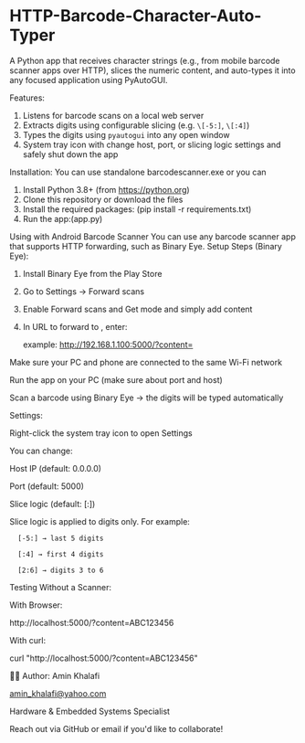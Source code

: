 # HTTP-Barcode-Character-Auto-Typer
A Python app that receives character strings (e.g., from mobile barcode scanner apps over HTTP), slices the numeric content, and auto-types it into any focused application using PyAutoGUI.

Features:
  1. Listens for barcode scans on a local web server
  2. Extracts digits using configurable slicing (e.g. `\[-5:]`, `\[:4]`)
  3. Types the digits using `pyautogui` into any open window
  4. System tray icon with change host, port, or slicing logic settings and safely shut down the app
     
Installation:
You can use standalone barcodescanner.exe or you can
  1. Install Python 3.8+ (from https://python.org)
  2. Clone this repository or download the files
  3. Install the required packages: (pip install -r requirements.txt)
  4. Run the app:(app.py)

Using with Android Barcode Scanner
  You can use any barcode scanner app that supports HTTP forwarding, such as Binary Eye.
  Setup Steps (Binary Eye):
  1. Install Binary Eye from the Play Store
  2. Go to Settings → Forward scans
  3. Enable Forward scans and Get mode and simply add content
  4. In URL to forward to , enter:
          
     example: http://192.168.1.100:5000/?content=
     
  Make sure your PC and phone are connected to the same Wi-Fi network
  
  Run the app on your PC (make sure about port and host)
  
  Scan a barcode using Binary Eye → the digits will be typed automatically
    
Settings:

Right-click the system tray icon to open Settings

You can change:

  Host IP (default: 0.0.0.0)
  
  Port (default: 5000)
  
  Slice logic (default: \[:])
  
  Slice logic is applied to digits only. For example:
  
      [-5:] → last 5 digits
      
      [:4] → first 4 digits
      
      [2:6] → digits 3 to 6
  
Testing Without a Scanner:

With Browser:

  http://localhost:5000/?content=ABC123456
  
With curl:

  curl "http://localhost:5000/?content=ABC123456"

🙋‍♂️ Author: Amin Khalafi

amin_khalafi@yahoo.com

Hardware \& Embedded Systems Specialist

Reach out via GitHub or email if you'd like to collaborate!   
